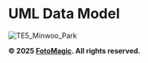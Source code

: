# UML Data Model

![TE5_Minwoo_Park](https://github.com/user-attachments/assets/cd1c6cef-9d6c-4edc-9ed8-fbc0265d81c3)

**© 2025 [FotoMagic](https://ambitious-dune-0f7fde21e.6.azurestaticapps.net/). All rights reserved.**
